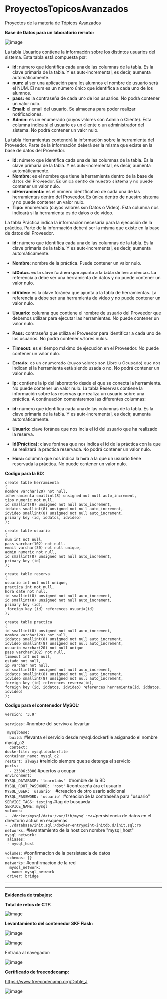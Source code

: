 ﻿# ProyectosTopicosAvanzados
Proyectos de la materia de Tópicos Avanzados

**Base de Datos para un laboratorio remoto:**

![image](https://user-images.githubusercontent.com/101353842/170783311-9375c06b-2f01-4938-b406-36935ca98f01.png)


La tabla Usuarios contiene la información sobre los distintos usuarios del sistema. Esta tabla está compuesta por:

*	**id:** número que identifica cada una de las columnas de la tabla. Es la clave primaria de la tabla. Y es auto-incremental, es decir, aumenta automáticamente.
*	**num:** al ser una aplicación para los alumnos el nombre de  usuario será el NUM. El num es un número único que identifica a cada uno de los alumnos.
*	**pass:** es la contraseña de cada uno de los usuarios. No podrá contener un valor nulo.
*	**Email:** el email del usuario. Se almacena para poder realizar notificaciones.
*	**Admin:** es un enumerado (cuyos valores son Admin o Cliente). Esta  columna  indica si el usuario es un cliente o un administrador del sistema. No podrá contener un valor nulo.

La tabla Herramientas contendrá la información sobre la herramienta del Proveedor. Parte de la información deberá ser la misma que existe en la base de datos del Proveedor.

*	**id:** número que identifica cada una de las columnas de la tabla. Es la clave  primaria de la tabla. Y es auto-incremental, es decir, aumenta automáticamente.
*	**Nombre:** es el nombre que tiene la herramienta dentro de la base de datos del Proveedor. Es única dentro de nuestro sistema y no puede contener un valor nulo.
*	**idHerramienta:** es el número identificativo de cada una de las herramientas dentro del Proveedor. Es única dentro de nuestro sistema y no puede contener un valor nulo.
*	**Tipo:** enumerado (cuyos valores son Datos o Video). Esta columna nos indicará si la herramienta es de datos o de video.

La tabla Práctica  indica la información necesaria para la ejecución de la práctica. Parte de la información deberá ser la misma que existe en la  base de datos del Proveedor.

*	**id:** número que identifica cada una de las columnas de la tabla. Es la clave  primaria de la tabla. Y es auto-incremental, es decir, aumenta automáticamente.
*	**Nombre:** nombre de la práctica. Puede contener un valor nulo.
*	**idDatos**: es la clave foránea que apunta a la tabla de herramientas. La referencia a debe ser una herramienta de datos y no puede contener un  valor nulo.
*	**idVideo:** es la clave foránea que apunta a la tabla de herramientas. La referencia a debe ser una herramienta de video y no puede contener un  valor nulo.
*	**Usuario:** columna que contiene el nombre de usuario del Proveedor que  debemos utilizar para ejecutar las herramientas. No puede contener un valor nulo.
*	**Pass:** contraseña que utiliza el Proveedor para identificar a cada uno de los usuarios. No podrá contener valores nulos.
*	**Timeout:** es el tiempo máximo de ejecución en el Proveedor. No puede contener un valor nulo.
*	**Estado:** es un enumerado (cuyos valores son Libre u Ocupado) que nos indican si la herramienta está siendo usada o no. No podrá contener un valor nulo.
*	**Ip:** contiene la ip del laboratorio desde el que se conecta la herramienta. No puede contener un valor nulo.
La tabla Reservas contiene la información sobre las reservas que realiza un usuario sobre una práctica. A continuación comentaremos las diferentes columnas:

*	**id:** número que identifica cada una de las columnas de la tabla. Es la clave primaria de la tabla. Y es auto-incremental, es decir, aumenta automáticamente.
*	**Usuario:** clave foránea que nos india el id del usuario que ha realizado la  reserva.
*	**Id(Práctica):** clave foránea que nos indica el id de la práctica con la que se realizará la práctica reservada. No podrá contener un valor nulo.
*	**Hora:** columna que nos indica la hora a la que un usuario tiene reservada la práctica. No puede contener un valor nulo.

**Codigo para la BD:**

`create table herramienta`  
`(`    
`nombre varchar(20) not null,`  
`idherramienta smallint(8) unsigned not null auto_increment,  `  
`tipo numeric not null,   `  
`id smallint(8) unsigned not null auto_increment,  `  
`iddatos smallint(8) unsigned not null auto_increment,  `  
`idvideo smallint(8) unsigned not null auto_increment,  `  
`primary key (id, iddatos, idvideo)   `  
`);   `  

`create table usuario   `  
` (  `  
` num int not null,   `  
` pass varchar(102) not null,  `  
` email varchar(30) not null unique,   `  
` admin numeric not null,   `  
` id smallint(8) unsigned not null auto_increment,   `  
` primary key (id)   `  
` );   `  

` create table reserva   `    
` (   `  
` usuario int not null unique,   `  
` practica int not null,   `  
` hora date not null,   `  
` id smallint(8) unsigned not null auto_increment,  `  
` id smallint(8) unsigned not null auto_increment,  `  
` primary key (id), `  
` foreign key (id) references usuario(id)`  
` );   `  

`create table practica   `  
` (   `  
` id smallint(8) unsigned not null auto_increment,   `  
` nombre varchar(20) not null,   `  
` iddatos smallint(8) unsigned not null auto_increment,  `  
` idvideo smallint(8) unsigned not null auto_increment,  `  
` usuario varchar(20) not null unique,   `  
` pass varchar(102) not null,   `  
` timeout int not null,   `  
` estado not null,   `  
` ip varchar not null,   `  
` id smallint(8) unsigned not null auto_increment,  `  
` iddatos smallint(8) unsigned not null auto_increment,  `  
` idvideo smallint(8) unsigned not null auto_increment,  `  
` foreign key (id) references reserva(id),   `  
` foreign key (id, iddatos, idvideo) references herramienta(id, iddatos, idvideo)  `  
 ` );  `  
 
 **Codigo para el contenedor MySQL:**
 
`version: '3.9'`  

`services:` #nombre del servivo a levantar  

` mysqlbase:`    
 `  build:` #levanta el servicio desde mysql.dockerfile asiganado el nombre mysql_c2    
  `  context:`  
   ` dockerfile: mysql.dockerfile  `    
  ` container_name: mysql_c2  `  
   `restart: always` #reinicio siempre que se detenga el servicio    
   `ports:  `  
  `  - 23306:3306` #puertos a ocupar   
   `environment:  `   
    `MYSQL_DATABASE: 'learnlabs' ` #nombre de la BD    
    `MYSQL_ROOT_PASSWORD: 'root'`  #contraseña àra el usuario  
    `MYSQL_USER: 'usuario' `  #creacion de otro usario adicional  
    `MYSQL_PASSWORD: 'usuario' `#creacion de la contraseña para "usuario"  
    `SERVICE_TAGS: testing`  #tag de busqueda  
    `SERVICE_NAME: mysql`  
   `volumes:`  
    `- ./docker/mysql/data:/var/lib/mysql:rw` #persistencia de datos en el directorio actual en esquemas    
    `- ./database/init.sql:/docker-entrypoint-initdb.d/init.sql:ro`  
   `networks:`  #levantamiento de la host con nombre "mysql_host"  
    `mysql_network:`  
    ` aliases:`  
     ` - mysql_host`    

`volumes:` #confirmacion de la persistencia de datos    
 `  schemas: {} `  
`networks:` #confirmacion de la red  
 `  mysql_network:`  
  `   name: mysql_network`  
   `  driver: bridge `    
 
-------------------------------------------------------------------------------------------------------------------------------------------------------------
------------------------------------------------------------------------------------------------------------------------------------------------------------- -------------------------------------------------------------------------------------------------------------------------------------------------------------  
**Evidencia de trabajos:**

**Total de retos de CTF:**

![image](https://user-images.githubusercontent.com/101353842/170783364-3d865ded-11f3-4770-8c35-eb72d0e6882b.png)

**Levantamiento del contenedor SKF Flask:**

![image](https://user-images.githubusercontent.com/101353842/170783408-9f59a6cd-c5a1-4981-882b-42c7b1043918.png)

![image](https://user-images.githubusercontent.com/101353842/170783452-d7f9893d-b4a3-4e9c-9313-c7abd2095512.png)

Entrada al navegador:

![image](https://user-images.githubusercontent.com/101353842/170783504-69fd227a-ab4b-4a0d-90f8-b57081e373d2.png)

**Certificado de freecodecamp:**

https://www.freecodecamp.org/Doble_J

![image](https://user-images.githubusercontent.com/101353842/170783543-9b68d361-472f-428e-8ea3-d9a6e2fb852e.png)





